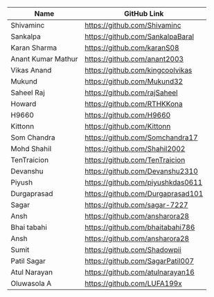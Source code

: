 | Name         | GitHub Link                     |
| ------------ | ------------------------------- |
| Shivaminc    | https://github.com/Shivaminc    |
| Sankalpa     | https://github.com/SankalpaBaral|
|Karan Sharma | https://github.com/karanS08|
| Anant Kumar Mathur| https://github.com/anant2003 |
| Vikas Anand | https://github.com/kingcoolvikas |
| Mukund      | https://github.com/Mukund32 |
| Saheel Raj  | https://github.com/rajSaheel
| Howard | https://github.com/RTHKKona |
|H9660| https://github.com/H9660 |
| Kittonn | https://github.com/Kittonn |
| Som Chandra | https://github.com/Somchandra17 |
| Mohd Shahil | https://github.com/Shahil2002 |
| TenTraicion | https://github.com/TenTraicion |
| Devanshu    | https://github.com/Devanshu2310 |
| Piyush | https://github.com/piyushkdas0611 | 
| Durgaprasad | https://github.com/Durgaprasad101 |
| Sagar       | https://github.com/sagar-7227   |
| Ansh        | https://github.com/ansharora28 |
| Bhai tabahi | https://github.com/bhaitabahi786 |
| Ansh        | https://github.com/ansharora28|
| Sumit       | https://github.com/Shadowpii |
| Patil Sagar | https://github.com/SagarPatil007 |
| Atul Narayan | https://github.com/atulnarayan16|
| Oluwasola A | https://github.com/LUFA199x |
